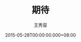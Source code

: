 ---
issue: 123
title: 期待
author: 王秀容
date: 2015-05-28T00:00:00.000+08:00
topic: 懷想
difficulty: 1
wikidata: Q98095478
wikidata_link: https://www.wikidata.org/wiki/Q98095478
author_wikidata_link: https://www.wikidata.org/wiki/Q98096261
author_wikidata: Q98096261
---